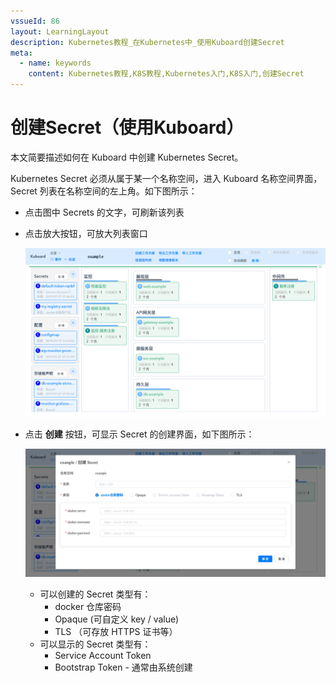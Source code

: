 ```yaml
---
vssueId: 86
layout: LearningLayout
description: Kubernetes教程_在Kubernetes中_使用Kuboard创建Secret
meta:
  - name: keywords
    content: Kubernetes教程,K8S教程,Kubernetes入门,K8S入门,创建Secret
---
```


# 创建Secret（使用Kuboard）

<AdSenseTitle/>

本文简要描述如何在 Kuboard 中创建 Kubernetes Secret。

Kubernetes Secret 必须从属于某一个名称空间，进入 Kuboard 名称空间界面，Secret 列表在名称空间的左上角。如下图所示：

* 点击图中 Secrets 的文字，可刷新该列表
* 点击放大按钮，可放大列表窗口



  ![Kubernetes教程_使用Kuboard创建Secret](./create-kuboard.assets/image-20190925232823416.png)


* 点击 **创建** 按钮，可显示 Secret 的创建界面，如下图所示：

  ![Kubernetes教程_使用Kuboard创建Secret](./create-kuboard.assets/image-20190925232914884.png)

  * 可以创建的 Secret 类型有：
    * docker 仓库密码
    * Opaque (可自定义 key / value)
    * TLS （可存放 HTTPS 证书等）
  * 可以显示的 Secret 类型有：
    * Service Account Token
    * Bootstrap Token - 通常由系统创建
